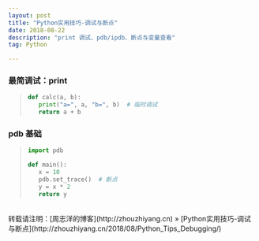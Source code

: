 ```yaml
---
layout: post
title: "Python实用技巧-调试与断点"
date: 2018-08-22 
description: "print 调试、pdb/ipdb、断点与变量查看"
tag: Python 

---
```


### 最简调试：print

>```python
>def calc(a, b):
>    print("a=", a, "b=", b)  # 临时调试
>    return a + b
>```

### pdb 基础

>```python
>import pdb
>
>def main():
>    x = 10
>    pdb.set_trace()  # 断点
>    y = x * 2
>    return y
>```

<br>
转载请注明：[周志洋的博客](http://zhouzhiyang.cn) » [Python实用技巧-调试与断点](http://zhouzhiyang.cn/2018/08/Python_Tips_Debugging/) 


